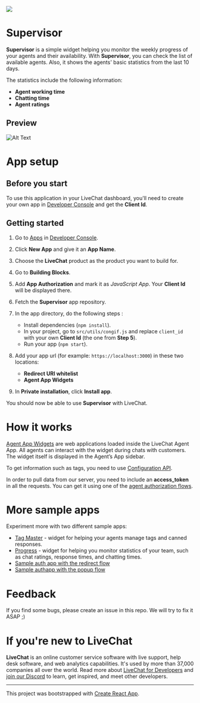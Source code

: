 ![](https://i.ibb.co/J5CxbdT/supervisor-icon.png)

# Supervisor

**Supervisor** is a simple widget helping you monitor the weekly progress of your agents and their availability. With **Supervisor**, you can check the list of available agents. Also, it shows the agents' basic statistics from the last 10 days. 

The statistics include the following information:

- **Agent working time** 
- **Chatting time** 
- **Agent ratings** 


## Preview

![Alt Text](https://i.ibb.co/rfnHsTz/supervisor.png)

# App setup

## Before you start

To use this application in your LiveChat dashboard, you'll need to create your own app in [Developer Console](https://developers.livechatinc.com/console) and get the **Client Id**.

## Getting started

1. Go to [Apps](https://developers.livechatinc.com/console/apps) in [Developer Console](https://developers.livechatinc.com/console).
2. Click **New App** and give it an **App Name**.
3. Choose the **LiveChat** product as the product you want to build for.
4. Go to **Building Blocks**.
5. Add **App Authorization** and mark it as *JavaScript App*. Your **Client Id** will be displayed there.
6. Fetch the **Supervisor** app repository.
7. In the app directory, do the following steps :

    * Install dependencies (`npm install`).
    * In your project, go to `src/utils/congif.js` and replace `client_id` with your own **Client Id** (the one from **Step 5**).
    * Run your app (`npm start`).
8. Add your app url (for example: `https://localhost:3000`) in these two locations:

    * **Redirect URI whitelist**
    * **Agent App Widgets**
9. In **Private installation**, click **Install app**. 

You should now be able to use **Supervisor** with LiveChat.

# How it works

[Agent App Widgets](https://developers.livechat.com/docs/extending-agent-app) are web applications loaded inside the LiveChat Agent App. All agents can interact with the widget during chats with customers. The widget itself is displayed in the Agent’s App sidebar.

To get information such as tags, you need to use [Configuration API](https://developers.livechat.com/docs/management/configuration-api).

In order to pull data from our server, you need to include an **access_token** in all the requests. You can get it using one of the [agent authorization flows](https://developers.livechat.com/docs/authorization/agent-authorization).


# More sample apps 
Experiment more with two different sample apps:
 - [Tag Master](https://github.com/livechat/tag-master) - widget for helping your agents manage tags and canned responses.
 - [Progress](https://github.com/livechat/progress-app) - widget for helping you monitor statistics of your team, such as chat ratings, response times, and chatting times.
- [Sample auth app with the redirect flow](https://github.com/livechat/sample-app-redirect-auth)
- [Sample authapp with the popup flow](https://github.com/livechat/sample-app-popup-auth)

# Feedback
If you find some bugs, please create an issue in this repo. We will try to fix it ASAP ;)

# If you're new to LiveChat

**LiveChat** is an online customer service software with live support, help desk software, and web analytics capabilities. It's used by more than 37,000 companies all over the world. Read more about [LiveChat for Developers](https://developers.livechatinc.com/) and [join our Discord](https://discord.com/invite/NcfJu3a9kM) to learn, get inspired, and meet other developers.

--------------------------------------------------------------------------------------------------------------------------------------------------------------------

This project was bootstrapped with [Create React App](https://github.com/facebook/create-react-app).
